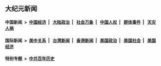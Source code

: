 ## 大纪元新闻

#### 中国新闻 &nbsp;>&nbsp; [中国经济](indexes/ncid283/README.md?09141245) &nbsp;| &nbsp; [大陆政治](indexes/ncid277/README.md?09141245) &nbsp;| &nbsp; [社会万象](indexes/ncid282/README.md?09141245) &nbsp;| &nbsp; [中国人权](indexes/ncid278/README.md?09141245) &nbsp;| &nbsp; [群体事件](indexes/ncid279/README.md?09141245) &nbsp;| &nbsp; [天灾人祸](indexes/ncid280/README.md?09141245)

#### 国际新闻 &nbsp;>&nbsp; [美中关系](indexes/nf1412576/README.md?09141245) &nbsp;| &nbsp; [台湾新闻](indexes/ncid1349361/README.md?09141245) &nbsp;| &nbsp; [香港新闻](indexes/ncid1349362/README.md?09141245) &nbsp;| &nbsp; [美国政治](indexes/ncid1078159/README.md?09141245) &nbsp;| &nbsp; [美国社会](indexes/ncid1078160/README.md?09141245) &nbsp;| &nbsp; [美国经济](indexes/ncid1078158/README.md?09141245)

#### 特别专题 &nbsp;>&nbsp; [中共百年历史](https://github.com/epoch-news/epoch-special/blob/master/README.md?09141245)  
